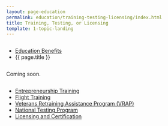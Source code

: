 ```yaml
---
layout: page-education
permalink: education/training-testing-licensing/index.html
title: Training, Testing, or Licensing
template: 1-topic-landing
---
```


<div class="splash" markdown="0">
<div class="row" markdown="0">
<div class="small-12 columns" markdown="0">

<ul class="breadcrumbs" role="menubar" aria-label="Primary">
<li class="parent"><a href="{{ site.url }}/education/">Education Benefits</a></li>
<li class="active">{{ page.title }}</li>
</ul>

</div>
</div>
</div>

<div class="main" role="main" markdown="0">

<!--<div class="action-bar">
  <div class="row">
    <div class="small-12 columns">

    </div>
  </div>  
</div>-->

<div class="section one" markdown="0">
<div class="primary" markdown="0">
<div class="row" markdown="0">
<div class="small-12 columns" markdown="1">

Coming soon.

</div>
</div>
</div>

<div class="navigation">
  <div class="row">
    <div class="small-12 columns">
          <ul class="small-block-grid-1 medium-block-grid-3 cards small">
            <li>
              <a href="{{ site.url }}/education/training-testing-licensing/entrepreneurship-training">Entrepreneurship Training</a>
            </li>
            <li>
              <a href="{{ site.url }}/education/training-testing-licensing/flight-training">Flight Training</a>
            </li>
            <li>
              <a href="{{ site.url }}/education/training-testing-licensing/veterans-retraining">Veterans Retraining Assistance Program (VRAP)</a>
            </li>
            <li>
              <a href="{{ site.url }}/education/training-testing-licensing/national-testing-program">National Testing Program</a>
            </li>
            <li>
              <a href="{{ site.url }}/education/training-testing-licensing/licensing-certification">Licensing and Certification</a>
            </li>
          </ul>
        </div>
      </div>
</div>

</div>
